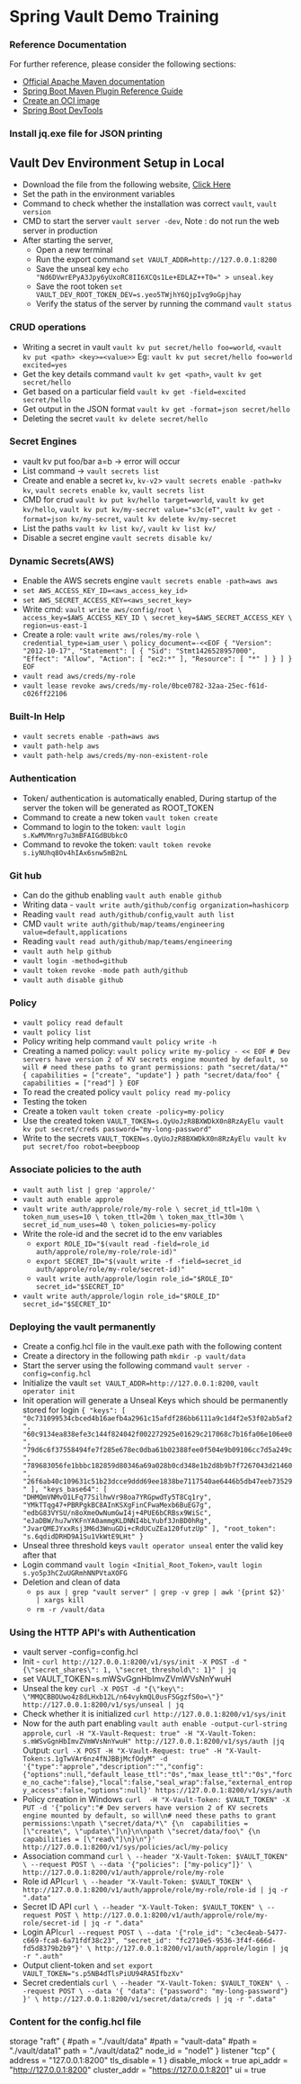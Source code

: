 # Spring Vault Demo Training

### Reference Documentation
For further reference, please consider the following sections:

* [Official Apache Maven documentation](https://maven.apache.org/guides/index.html)
* [Spring Boot Maven Plugin Reference Guide](https://docs.spring.io/spring-boot/docs/2.3.7.RELEASE/maven-plugin/reference/html/)
* [Create an OCI image](https://docs.spring.io/spring-boot/docs/2.3.7.RELEASE/maven-plugin/reference/html/#build-image)
* [Spring Boot DevTools](https://docs.spring.io/spring-boot/docs/2.4.1/reference/htmlsingle/#using-boot-devtools)

### Install jq.exe file for JSON printing

## Vault Dev Environment Setup in Local

- Download the file from the following website, [Click Here](https://www.vaultproject.io/downloads)
- Set the path in the environment variables
- Command to check whether the installation was correct `vault`, `vault version`
- CMD to start the server `vault server -dev`, Note : do not run the web server in production
- After starting the server,
    - Open a new terminal
    - Run the export command `set VAULT_ADDR=http://127.0.0.1:8200`
    - Save the unseal key `echo "Nd6DVwrEPyA3Jpy6yUxoRC8II6XCQs1Le+EDLAZ++T0=" > unseal.key` 
    - Save the root token `set VAULT_DEV_ROOT_TOKEN_DEV=s.yeo5TWjhY6QjpIvg9oGpjhay`
    - Verify the status of the server by running the command `vault status`

### CRUD operations

- Writing a secret in vault `vault kv put secret/hello foo=world`, 
  `<vault kv put <path> <key>=<value>>` 
  Eg: `vault kv put secret/hello foo=world excited=yes`
- Get the key details command `vault kv get <path>`, `vault kv get secret/hello`
- Get based on a particular field `vault kv get -field=excited secret/hello`
- Get output in the JSON format `vault kv get -format=json secret/hello`
- Deleting the secret `vault kv delete secret/hello`


### Secret Engines

- vault kv put foo/bar a=b -> error will occur
- List command -> `vault secrets list`
- Create and enable a secret `kv`, `kv-v2`> `vault secrets enable -path=kv kv`, `vault secrets enable kv`, `vault secrets list`
- CMD for crud `vault kv put kv/hello target=world`, `vault kv get kv/hello`, `vault kv put kv/my-secret value="s3c(eT"`, `vault kv get -format=json kv/my-secret`, `vault kv delete kv/my-secret`
- List the paths `vault kv list kv/`, `vault kv list kv/`
- Disable a  secret engine `vault secrets disable kv/`

### Dynamic Secrets(AWS)

- Enable the AWS secrets engine `vault secrets enable -path=aws aws`
- `set AWS_ACCESS_KEY_ID=<aws_access_key_id>`
- `set AWS_SECRET_ACCESS_KEY=<aws_secret_key>`
- Write cmd: `vault write aws/config/root \
	    access_key=$AWS_ACCESS_KEY_ID \
	    secret_key=$AWS_SECRET_ACCESS_KEY \
	    region=us-east-1`
- Create a role: `vault write aws/roles/my-role \
	        credential_type=iam_user \
	        policy_document=-<<EOF
	{
	  "Version": "2012-10-17",
	  "Statement": [
	    {
	      "Sid": "Stmt1426528957000",
	      "Effect": "Allow",
	      "Action": [
	        "ec2:*"
	      ],
	      "Resource": [
	        "*"
	      ]
	    }
	  ]
	}
	EOF`
- `vault read aws/creds/my-role`
- `vault lease revoke aws/creds/my-role/0bce0782-32aa-25ec-f61d-c026ff22106`

### Built-In Help

- `vault secrets enable -path=aws aws`
- `vault path-help aws`
- `vault path-help aws/creds/my-non-existent-role`

### Authentication

- Token/ authentication is automatically enabled, During startup of the server the token will be generated as ROOT_TOKEN
- Command to create a new token `vault token create`
- Command to login to the token: `vault login s.KwMVMnrg7u3mBFAIGdBUbkcO`
- Command to revoke the token: `vault token revoke s.iyNUhq8Ov4hIAx6snw5mB2nL`

### Git hub

- Can do the github enabling `vault auth enable github`
- Writing data - `vault write auth/github/config organization=hashicorp`
- Reading `vault read auth/github/config`,`vault auth list`
- CMD `vault write auth/github/map/teams/engineering value=default,applications`
- Reading `vault read auth/github/map/teams/engineering `
- `vault auth help github`
- `vault login -method=github`
- `vault token revoke -mode path auth/github`
- `vault auth disable github`

### Policy

- `vault policy read default`
- `vault policy list`
- Policy writing help command `vault policy write -h`
- Creating a named policy: `vault policy write my-policy - << EOF # Dev servers have version 2 of KV secrets engine mounted by default, so will # need these paths to grant permissions:
	path "secret/data/*" {
	  capabilities = ["create", "update"]
	}
	path "secret/data/foo" {
	  capabilities = ["read"]
	}
	EOF`
- To read the created policy `vault policy read my-policy`
- Testing the token
- Create a token `vault token create -policy=my-policy`
- Use the created token `VAULT_TOKEN=s.QyUoJzR8BXWDkX0n8RzAyElu vault kv put secret/creds password="my-long-password"`
- Write to the secrets `VAULT_TOKEN=s.QyUoJzR8BXWDkX0n8RzAyElu vault kv put secret/foo robot=beepboop`

### Associate policies to the auth

- `vault auth list | grep 'approle/'`
- `vault auth enable approle`
- `vault write auth/approle/role/my-role \
	    secret_id_ttl=10m \
	    token_num_uses=10 \
	    token_ttl=20m \
	    token_max_ttl=30m \
	    secret_id_num_uses=40 \
	    token_policies=my-policy`
- Write the role-id and the secret id to the env variables
  - `export ROLE_ID="$(vault read -field=role_id auth/approle/role/my-role/role-id)"`
  - `export SECRET_ID="$(vault write -f -field=secret_id auth/approle/role/my-role/secret-id)"`
  - `vault write auth/approle/login role_id="$ROLE_ID" secret_id="$SECRET_ID"`
- `vault write auth/approle/login role_id="$ROLE_ID" secret_id="$SECRET_ID"`

### Deploying the vault permanently

- Create a config.hcl file in the vault.exe path with the following content 
- Create a directory in the following path `mkdir -p vault/data`
- Start the server using the following command `vault server -config=config.hcl`
- Initialize the vault `set VAULT_ADDR=http://127.0.0.1:8200`, `vault operator init`
- Init operation will generate a Unseal Keys which should be permanently stored for login
  `{
  "keys": [
  "0c731099534cbced4b16aefb4a2961c15afdf286bb6111a9c1d4f2e53f02ab5af2",
  "60c9134ea838efe3c144f824042f002272925e01629c217068c7b16fa06e106ee0",
  "79d6c6f37558494fe7f285e678ec0dba61b02388fee0f504e9b09106cc7d5a249c",
  "789683056fe1bbbc182859d80346a69a028b0cd348e1b2d8b9b7f7267043d21460",
  "26f6ab40c109631c51b23dcce9ddd69ee1838be7117540ae6446b5db47eeb73529"
  ],
  "keys_base64": [
  "DHMQmVNMvO1LFq77SilhwVr98oa7YRGpwdTy5T8Cq1ry",
  "YMkTTqg47+PBRPgkBC8AInKSXgFinCFwaMexb6BuEG7g",
  "edbG83VYSU/n8oXmeOwNumGwI4j+4PUE6bCRBsx9WiSc",
  "eJaDBW/hu7wYKFnYA0ammgKLDNNI4bLYubf3JnBD0hRg",
  "JvarQMEJYxxRsj3M6d3WnuGDi+cRdUCuZEa120futzUp"
  ],
  "root_token": "s.6qdidDRHD9A1Su1VkWtE9LHt"
  }`
- Unseal three threshold keys `vault operator unseal` enter the valid key after that
- Login command `vault login <Initial_Root_Token>`, `vault login s.yo5p3hCZuUGRmhNNPVtaXOFG`
- Deletion and clean of data
  - `ps aux | grep "vault server" | grep -v grep | awk '{print $2}' | xargs kill`
  - `rm -r /vault/data`


### Using the HTTP API's with Authentication

- vault server -config=config.hcl
- Init - `curl http://127.0.0.1:8200/v1/sys/init -X POST -d "{\"secret_shares\": 1, \"secret_threshold\": 1}" | jq` 
- set VAULT_TOKEN=s.mWSvGgnHbImvZVmWVsNnYwuH
- Unseal the key `curl -X POST -d "{\"key\": \"MMQCBBOUwo4z8dLHxb12L/n64vykmQL0usFSGgzfS0o=\"}" http://127.0.0.1:8200/v1/sys/unseal | jq`
- Check whether it is initialized `curl http://127.0.0.1:8200/v1/sys/init`
- Now for the auth part enabling `vault auth enable -output-curl-string approle`,
	 `curl -H "X-Vault-Request: true" -H "X-Vault-Token: s.mWSvGgnHbImvZVmWVsNnYwuH" http://127.0.0.1:8200/v1/sys/auth |jq`
	 Output: `curl -X POST -H "X-Vault-Request: true" -H "X-Vault-Token:s.1gTwVAr6nz4fNJBBjMcfOdyM" -d '{"type":"approle","description":"","config":{"options":null,"default_lease_ttl":"0s","max_lease_ttl":"0s","force_no_cache":false},"local":false,"seal_wrap":false,"external_entropy_access":false,"options":null}' https://127.0.0.1:8200/v1/sys/auth`
- Policy creation in Windows `curl  -H "X-Vault-Token: $VAULT_TOKEN" -X PUT -d '{"policy":"# Dev servers have version 2 of KV secrets engine mounted by default, so will\n# need these paths to grant permissions:\npath \"secret/data/*\" {\n  capabilities = [\"create\", \"update\"]\n}\n\npath \"secret/data/foo\" {\n  capabilities = [\"read\"]\n}\n"}' http://127.0.0.1:8200/v1/sys/policies/acl/my-policy`
- Association command `curl \
	    --header "X-Vault-Token: $VAULT_TOKEN" \
	    --request POST \
	    --data '{"policies": ["my-policy"]}' \
	    http://127.0.0.1:8200/v1/auth/approle/role/my-role`
- Role id API`curl \
	    --header "X-Vault-Token: $VAULT_TOKEN" \
	     http://127.0.0.1:8200/v1/auth/approle/role/my-role/role-id | jq -r ".data"`
- Secret ID API `curl \
	    --header "X-Vault-Token: $VAULT_TOKEN" \
	    --request POST \
	    http://127.0.0.1:8200/v1/auth/approle/role/my-role/secret-id | jq -r ".data"`
- Login API`curl --request POST \
	       --data '{"role_id": "c3ec4eab-5477-c669-fca8-6a71fdf38c23", "secret_id": "fc2710e5-9536-3f4f-666d-fd5d8379b2b9"}' \
	       http://127.0.0.1:8200/v1/auth/approle/login | jq -r ".auth"`
- Output client-token and `set export VAULT_TOKEN="s.p5NB4dTlsPiUU94RA5IfbzXv"`
- Secret credentials `curl \
	    --header "X-Vault-Token: $VAULT_TOKEN" \
	    --request POST \
	    --data '{ "data": {"password": "my-long-password"} }' \
	    http://127.0.0.1:8200/v1/secret/data/creds | jq -r ".data"`

### Content for the config.hcl file

storage "raft" {
#path    = "./vault/data"
#path = "vault-data"
#path    = "./vault/data1"
path = "./vault/data2"
node_id = "node1"
}
listener "tcp" {
address     = "127.0.0.1:8200"
tls_disable = 1
}
disable_mlock = true
api_addr = "http://127.0.0.1:8200"
cluster_addr = "https://127.0.0.1:8201"
ui = true

